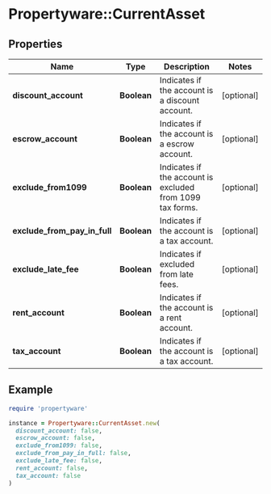 # Propertyware::CurrentAsset

## Properties

| Name | Type | Description | Notes |
| ---- | ---- | ----------- | ----- |
| **discount_account** | **Boolean** | Indicates if the account is a discount account. | [optional] |
| **escrow_account** | **Boolean** | Indicates if the account is a escrow account. | [optional] |
| **exclude_from1099** | **Boolean** | Indicates if the account is excluded from 1099 tax forms. | [optional] |
| **exclude_from_pay_in_full** | **Boolean** | Indicates if the account is a tax account. | [optional] |
| **exclude_late_fee** | **Boolean** | Indicates if excluded from late fees. | [optional] |
| **rent_account** | **Boolean** | Indicates if the account is a rent account. | [optional] |
| **tax_account** | **Boolean** | Indicates if the account is a tax account. | [optional] |

## Example

```ruby
require 'propertyware'

instance = Propertyware::CurrentAsset.new(
  discount_account: false,
  escrow_account: false,
  exclude_from1099: false,
  exclude_from_pay_in_full: false,
  exclude_late_fee: false,
  rent_account: false,
  tax_account: false
)
```

